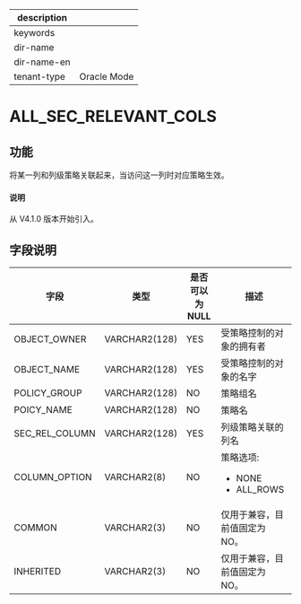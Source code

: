 |description||
|---|---|
|keywords||
|dir-name||
|dir-name-en||
|tenant-type|Oracle Mode|

# ALL_SEC_RELEVANT_COLS

## 功能

将某一列和列级策略关联起来，当访问这一列时对应策略生效。

<main id="notice" type='explain'>
  <h4>说明</h4>
  <p>从 V4.1.0 版本开始引入。</p>
</main>

## 字段说明

| 字段 | 类型 | 是否可以为 NULL | 描述 |
| --- | --- | --- | --- |
| OBJECT_OWNER | VARCHAR2(128) | YES | 受策略控制的对象的拥有者 |
| OBJECT_NAME | VARCHAR2(128) | YES | 受策略控制的对象的名字 |
| POLICY_GROUP | VARCHAR2(128) | NO | 策略组名 |
| POICY_NAME | VARCHAR2(128) | NO | 策略名 |
| SEC_REL_COLUMN | VARCHAR2(128) | YES | 列级策略关联的列名 |
| COLUMN_OPTION | VARCHAR2(8) | NO |  策略选项:<ul><li> NONE </li><li> ALL_ROWS </li></ul>|
| COMMON | VARCHAR2(3) | NO | 仅用于兼容，目前值固定为 NO。 |
| INHERITED | VARCHAR2(3) | NO | 仅用于兼容，目前值固定为 NO。 |

